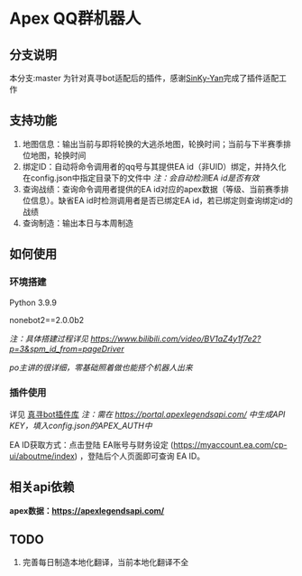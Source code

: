 # Apex QQ群机器人
## 分支说明
本分支:master 为针对真寻bot适配后的插件，感谢[SinKy-Yan](https://github.com/SinKy-Yan)完成了插件适配工作

## 支持功能
1. 地图信息：输出当前与即将轮换的大逃杀地图，轮换时间；当前与下半赛季排位地图，轮换时间
2. 绑定ID：自动将命令调用者的qq号与其提供EA id（非UID）绑定，并持久化在config.json中指定目录下的文件中
*注：会自动检测EA id是否有效*
3. 查询战绩：查询命令调用者提供的EA id对应的apex数据（等级、当前赛季排位信息）。缺省EA id时检测调用者是否已绑定EA id，若已绑定则查询绑定id的战绩
4. 查询制造：输出本日与本周制造

## 如何使用
### 环境搭建
Python 3.9.9

nonebot2==2.0.0b2

*注：具体搭建过程详见 https://www.bilibili.com/video/BV1aZ4y1f7e2?p=3&spm_id_from=pageDriver*

*po主讲的很详细，零基础照着做也能搭个机器人出来*

### 插件使用
详见 [真寻bot插件库](https://github.com/zhenxun-org/nonebot_plugins_zhenxun_bot/tree/index)
*注：需在 https://portal.apexlegendsapi.com/ 中生成API KEY，填入config.json的APEX_AUTH中*

EA ID获取方式：点击登陆 EA账号与财务设定 (https://myaccount.ea.com/cp-ui/aboutme/index) ，登陆后个人页面即可查询 EA ID。

## 相关api依赖

**apex数据：https://apexlegendsapi.com/**

## TODO
1. 完善每日制造本地化翻译，当前本地化翻译不全
